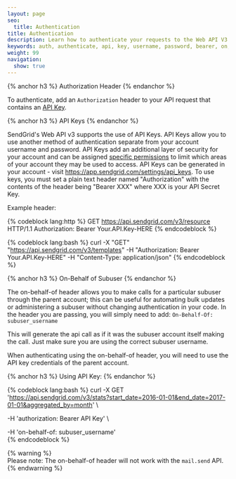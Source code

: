 ```yaml
---
layout: page
seo:
  title: Authentication
title: Authentication
description: Learn how to authenticate your requests to the Web API V3
keywords: auth, authenticate, api, key, username, password, bearer, on, behalf, subuser
weight: 99
navigation:
  show: true
---
```

{% anchor h3 %}
Authorization Header
{% endanchor %}

To authenticate, add an <code>Authorization</code> header to your API
request that contains an [API Key]({{root_url}}/API_Reference/Web_API_v3/API_Keys/index.html).

{% anchor h3 %}
API Keys
{% endanchor %}

SendGrid's Web API v3 supports the use of API Keys. API Keys allow you to use another method of authentication separate from your account username and password. API Keys add an additional layer of security for your account and can be assigned [specific permissions]({{root_url}}/API_Reference/Web_API_v3/API_Keys/api_key_permissions_list.html) to limit which areas of your account they may be used to access. API Keys can be generated in your account - visit <a href="https://app.sendgrid.com/settings/api_keys">https://app.sendgrid.com/settings/api_keys</a>. To use keys, you must set a plain text header named "Authorization" with the contents of the header being "Bearer XXX" where XXX is your API Secret Key.

Example header:

{% codeblock lang:http %}
GET https://api.sendgrid.com/v3/resource HTTP/1.1
Authorization: Bearer Your.API.Key-HERE
{% endcodeblock %}

{% codeblock lang:bash %}
curl -X "GET" "https://api.sendgrid.com/v3/templates" -H "Authorization: Bearer Your.API.Key-HERE" -H "Content-Type: application/json"
{% endcodeblock %}

{% anchor h3 %}
On-Behalf of Subuser
{% endanchor %}

The on-behalf-of header allows you to make calls for a particular subuser through the parent account; this can be useful for automating bulk updates or administering a subuser without changing authentication in your code. In the header you are passing, you will simply need to add: `On-Behalf-Of: subuser_username`

This will generate the api call as if it was the subuser account itself making the call. Just make sure you are using the correct subuser username.

When authenticating using the on-behalf-of header, you will need to use the API key credentials of the parent account.
 
{% anchor h3 %}
Using API Key:
{% endanchor %}


{% codeblock lang:bash %}
curl -X GET \
   'https://api.sendgrid.com/v3/stats?start_date=2016-01-01&end_date=2017-01-01&aggregated_by=month' \

   -H 'authorization: Bearer API Key' \

   -H 'on-behalf-of: subuser_username' \
{% endcodeblock %}

 {% warning %}  
 Please note: The on-behalf-of header will not work with the `mail.send` API.
 {% endwarning %}  
